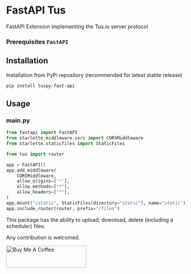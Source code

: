 # FastAPI Tus
FastAPI Extension implementing the Tus.io server protocol

### Prerequisites `FastAPI`

## Installation

Installation from PyPi repository (recommended for latest stable release)

```
pip install tuspy-fast-api
```

## Usage

### main.py

```python
from fastapi import FastAPI
from starlette.middleware.cors import CORSMiddleware
from starlette.staticfiles import StaticFiles

from tus import router

app = FastAPI()
app.add_middleware(
    CORSMiddleware,
    allow_origins=['*'],
    allow_methods=["*"],
    allow_headers=["*"],
)
app.mount("/static", StaticFiles(directory="static"), name="static")
app.include_router(router, prefix="/files")
```

This package has the ability to upload, download, delete (including a scheduler) files.

Any contribution is welcomed.

<a href="https://www.buymeacoffee.com/edihasaj" target="_blank"><img src="https://cdn.buymeacoffee.com/buttons/v2/default-red.png" alt="Buy Me A Coffee" style="height: 60px !important;width: 217px !important;" ></a>
